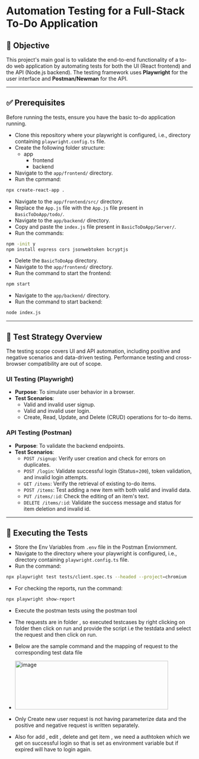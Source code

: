 # Automation Testing for a Full-Stack To-Do Application

## 🎯 Objective

This project's main goal is to validate the end-to-end functionality of a to-do web application by automating tests for both the UI (React frontend) and the API (Node.js backend). The testing framework uses **Playwright** for the user interface and **Postman/Newman** for the API.

***

## ✅ Prerequisites

Before running the tests, ensure you have the basic to-do application running.

* Clone this repository where your playwright is configured, i.e., directory containing `playwright.config.ts` file.
* Create the following folder structure:
  - app
    - frontend
    - backend
* Navigate to the `app/frontend/` directory.
* Run the cpmmand:
```bash
npx create-react-app .
```
* Navigate to the `app/frontend/src/` directory.
* Replace the `App.js` file with the `App.js` file present in `BasicToDoApp/todo/`.
* Navigate to the `app/backend/` directory.
* Copy and paste the `index.js` file present in `BasicToDoApp/Server/`.
* Run the commands:
```bash
npm -init y
npm install express cors jsonwebtoken bcryptjs
```
* Delete the `BasicToDoApp` directory.
* Navigate to the `app/frontend/` directory.
* Run the command to start the frontend:
```bash
npm start
```
* Navigate to the `app/backend/` directory.
* Run the command to start backend:
```bash
node index.js
```

***

## 🧪 Test Strategy Overview

The testing scope covers UI and API automation, including positive and negative scenarios and data-driven testing. Performance testing and cross-browser compatibility are out of scope.

### UI Testing (Playwright)

* **Purpose**: To simulate user behavior in a browser.
* **Test Scenarios**:
    * Valid and invalid user signup.
    * Valid and invalid user login.
    * Create, Read, Update, and Delete (CRUD) operations for to-do items.

### API Testing (Postman)

* **Purpose**: To validate the backend endpoints.
* **Test Scenarios**:
    * `POST /signup`: Verify user creation and check for errors on duplicates.
    * `POST /login`: Validate successful login (Status=`200`), token validation, and invalid login attempts.
    * `GET /items`: Verify the retrieval of existing to-do items.
    * `POST /items`: Test adding a new item with both valid and invalid data.
    * `PUT /items/:id`: Check the editing of an item's text.
    * `DELETE /items/:id`: Validate the success message and status for item deletion and invalid id.

***

## 🚀 Executing the Tests

*  Store the Env Variables from `.env` file in the Postman Enviornment.
*  Navigate to the directory where your playwright is configured, i.e., directory containing `playwright.config.ts` file. 
*  Run the command:

```bash
npx playwright test tests/client.spec.ts --headed --project=chromium
```

* For checking the reports, run the command:

```bash
npx playwright show-report
```
* Execute the postman tests using the postman tool
* The requests are in folder , so executed testcases by right clicking on folder then click on run and provide the script i.e the testdata and select the request and then click on run.
* Below are the sample command and the mapping of request to the corresponding test data file
* <img width="413" height="131" alt="image" src="https://github.com/user-attachments/assets/04173752-c335-4c1b-9a59-ee4e0332a4a2" />

* Only Create new user request is not having parameterize data and the positive and negative request is written separately.
* Also for add , edit , delete and get item , we need a authtoken which we get on successful login so that is set as environment variable but if expired will have to login again.

